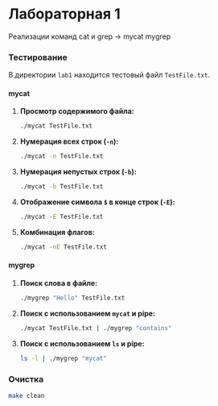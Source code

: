 # Лабораторная 1

Реализации команд cat и grep -> mycat mygrep

### Тестирование

В директории `lab1` находится тестовый файл `TestFile.txt`.

#### mycat

1.  **Просмотр содержимого файла:**

    ```bash
    ./mycat TestFile.txt
    ```

2.  **Нумерация всех строк (`-n`):**

    ```bash
    ./mycat -n TestFile.txt
    ```

3.  **Нумерация непустых строк (`-b`):**

    ```bash
    ./mycat -b TestFile.txt
    ```

4.  **Отображение символа `$` в конце строк (`-E`):**

    ```bash
    ./mycat -E TestFile.txt
    ```

5.  **Комбинация флагов:**

    ```bash
    ./mycat -nE TestFile.txt
    ```

#### mygrep

1.  **Поиск слова в файле:**

    ```bash
    ./mygrep "Hello" TestFile.txt
    ```

2.  **Поиск с использованием `mycat` и pipe:**

    ```bash
    ./mycat TestFile.txt | ./mygrep "contains"
    ```

3.  **Поиск с использованием `ls` и pipe:**

    ```bash
    ls -l | ./mygrep "mycat"
    ```

### Очистка

```bash
make clean
```
